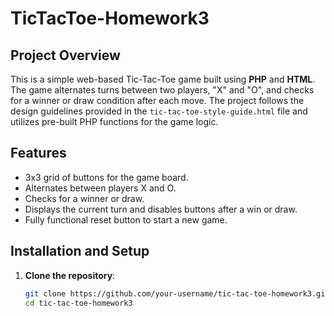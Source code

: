 # TicTacToe-Homework3


## Project Overview
This is a simple web-based Tic-Tac-Toe game built using **PHP** and **HTML**. The game alternates turns between two players, "X" and "O", and checks for a winner or draw condition after each move. The project follows the design guidelines provided in the `tic-tac-toe-style-guide.html` file and utilizes pre-built PHP functions for the game logic.

## Features
- 3x3 grid of buttons for the game board.
- Alternates between players X and O.
- Checks for a winner or draw.
- Displays the current turn and disables buttons after a win or draw.
- Fully functional reset button to start a new game.

## Installation and Setup
1. **Clone the repository**:
   ```bash
   git clone https://github.com/your-username/tic-tac-toe-homework3.git
   cd tic-tac-toe-homework3
